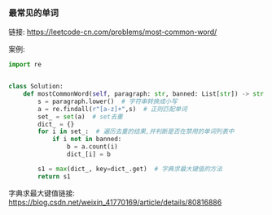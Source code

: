 ### 最常见的单词

链接: https://leetcode-cn.com/problems/most-common-word/

案例:

```python
import re


class Solution:
    def mostCommonWord(self, paragraph: str, banned: List[str]) -> str:
        s = paragraph.lower()  # 字符串转换成小写
        a = re.findall(r"[a-z]+",s)  # 正则匹配单词
        set_ = set(a)  # set去重
        dict_ = {}
        for i in set_:  # 遍历去重的结果,并判断是否在禁用的单词列表中
            if i not in banned:
                b = a.count(i)
                dict_[i] = b

        s1 = max(dict_, key=dict_.get)  # 字典求最大键值的方法
        return s1
```

字典求最大键值链接: https://blog.csdn.net/weixin_41770169/article/details/80816886

